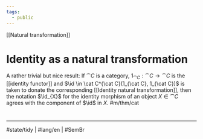 ```yaml
---
tags:
  - public
---
```

[[Natural transformation]]
# Identity as a natural transformation

A rather trivial but nice result:
If $\cat C$ is a category, $1_{\cat C} : \cat C \to \cat C$ is the [[identity functor]] and $\id \in \cat C^{\cat C}(1_{\cat C}, 1_{\cat C})$ is taken to donate the corresponding [[Identity natural transformation]], 
then the notation $\id_{X}$ for the identity morphism of an object $X \in \cat C$ agrees with the component of $\id$ in $X$. #m/thm/cat 


#
---
#state/tidy | #lang/en | #SemBr
